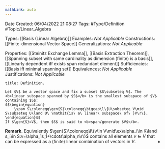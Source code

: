 ```yaml
---
mathLink: auto
---
```


<div class="topSpace"></div>

Date Created: 06/04/2022 21:08:27
Tags: #Type/Definition #Topic/Linear_Algebra

Types: [[Basis (Linear Algebra)]]
Examples: <i>Not Applicable</i>
Constructions: [[Finite-dimensional Vector Space]]
Generalizations: <i>Not Applicable</i>

Properties: [[Steinitz Exchange Lemma]], [[Basis Extraction Theorem]], [[Spanning subset with same cardinality as dimension (finite) is a basis]], [[Linearly dependent iff exists span redundant element]]
Sufficiencies: [[Basis iff minimal spanning set]]
Equivalences: <i>Not Applicable</i>
Justifications: <i>Not Applicable</i>

``` ad-Definition
title: Definition.

Let $V$ be a vector space and fix a subset $S\subseteq V$. The <b>linear subspace spanned by $S$</b> is the smallest subspace of $V$ containing $S$:
$$\begin{equation}
    \span S\coloneqq\gen{S}\coloneqq\bigcap\l\{U\subseteq V\mid S\subseteq U\land U\ \mathit{is\ a\ linear\ subspace\ of\ }V\r\}.
\end{equation}$$
If $\gen{S}=V$, then $S$ is said to <b>span/generate $V$</b>.

```

<b>Remark.</b> Equivalently $\gen{S}\coloneqq\l\{v\in V\mid\ex\alpha_i\in K\land s_i\in S:v=\alpha_1s_1+\cdots\alpha_n\r\}$ contains all elements $v\in V$ that can be expressed as a (finite) linear combination of vectors in $V$.<span style="float:right;">$\blacklozenge$</span>
